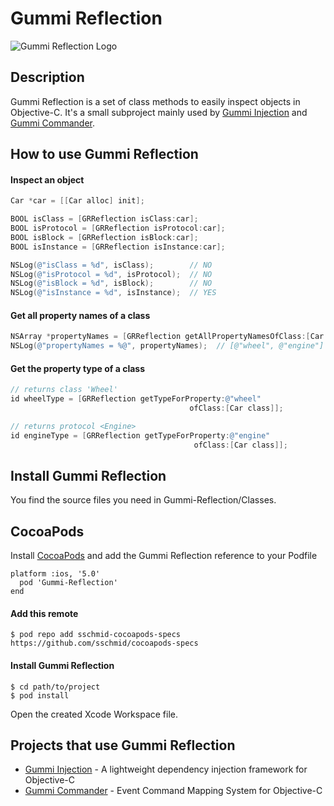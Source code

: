 # Gummi Reflection
![Gummi Reflection Logo](http://sschmid.com/Libs/Gummi-Reflection/Gummi-Reflection-128.png)

## Description
Gummi Reflection is a set of class methods to easily inspect objects in Objective-C. It's a small subproject mainly used by [Gummi Injection] and [Gummi Commander].

## How to use Gummi Reflection

#### Inspect an object

```objective-c
Car *car = [[Car alloc] init];

BOOL isClass = [GRReflection isClass:car];
BOOL isProtocol = [GRReflection isProtocol:car];
BOOL isBlock = [GRReflection isBlock:car];
BOOL isInstance = [GRReflection isInstance:car];

NSLog(@"isClass = %d", isClass);        // NO
NSLog(@"isProtocol = %d", isProtocol);  // NO
NSLog(@"isBlock = %d", isBlock);        // NO
NSLog(@"isInstance = %d", isInstance);  // YES
```

#### Get all property names of a class

```objective-c
NSArray *propertyNames = [GRReflection getAllPropertyNamesOfClass:[Car class]];
NSLog(@"propertyNames = %@", propertyNames);  // [@"wheel", @"engine"]
```

#### Get the property type of a class

```objective-c
// returns class 'Wheel'
id wheelType = [GRReflection getTypeForProperty:@"wheel"
                                        ofClass:[Car class]];

// returns protocol <Engine>
id engineType = [GRReflection getTypeForProperty:@"engine"
                                         ofClass:[Car class]];
```

## Install Gummi Reflection
You find the source files you need in Gummi-Reflection/Classes.

## CocoaPods
Install [CocoaPods] and add the Gummi Reflection reference to your Podfile

```
platform :ios, '5.0'
  pod 'Gummi-Reflection'
end
```

#### Add this remote

```
$ pod repo add sschmid-cocoapods-specs https://github.com/sschmid/cocoapods-specs
```

#### Install Gummi Reflection

```
$ cd path/to/project
$ pod install
```

Open the created Xcode Workspace file.

## Projects that use Gummi Reflection
* [Gummi Injection] - A lightweight dependency injection framework for Objective-C
* [Gummi Commander] - Event Command Mapping System for Objective-C

[CocoaPods]: http://cocoapods.org
[Gummi Injection]: https://github.com/sschmid/Gummi-Injection
[Gummi Commander]: https://github.com/sschmid/Gummi-Commander
